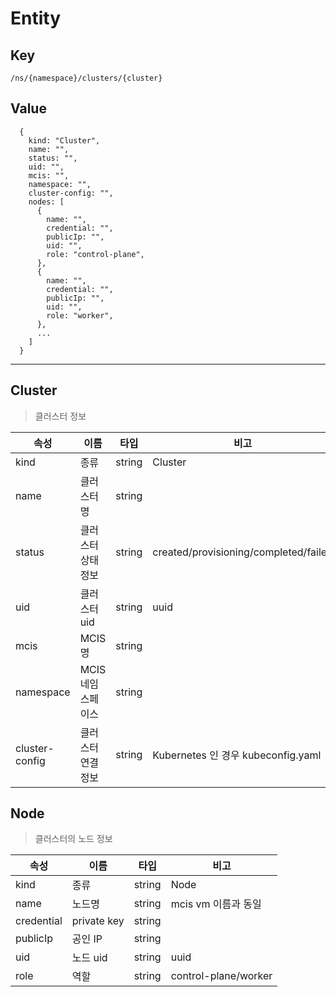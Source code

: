 # Entity

## Key
```
/ns/{namespace}/clusters/{cluster}
```

## Value
```
  {
    kind: "Cluster",
    name: "",
    status: "",
    uid: "",
    mcis: "",
    namespace: "",
    cluster-config: "",
    nodes: [
      {
        name: "",
        credential: "",
        publicIp: "",
        uid: "",
        role: "control-plane",
      },
      {
        name: "",
        credential: "",
        publicIp: "",
        uid: "",
        role: "worker",
      },
      ...
    ]
  }
```

---
## Cluster
> 클러스터 정보

|속성           |이름               |타입   |비고                                  |
|---            |---                |---    |---                                   |
|kind           |종류               |string |Cluster                               |
|name           |클러스터 명        |string |                                      |
|status         |클러스터 상태정보  |string |created/provisioning/completed/failed |
|uid            |클러스터 uid       |string |uuid                                  |
|mcis           |MCIS 명            |string |                                      |
|namespace      |MCIS 네임스페이스  |string |                                      |
|cluster-config |클러스터 연결정보  |string |Kubernetes 인 경우 kubeconfig.yaml    |


## Node
> 클러스터의 노드 정보

|속성           |이름               |타입   |비고                       |
|---            |---                |---    |---                        |
|kind           |종류               |string |Node                       |
|name           |노드명             |string |mcis vm 이름과 동일        |
|credential     |private key        |string |                           |
|publicIp       |공인 IP            |string |                           |
|uid            |노드 uid           |string |uuid                       |
|role           |역할               |string |control-plane/worker       |

